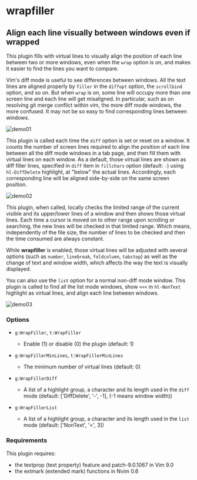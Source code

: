 # wrapfiller

## Align each line visually between windows even if wrapped

This plugin fills with virtual lines to visually align the position of each
line between two or more windows, even when the `wrap` option is on, and makes
it easier to find the lines you want to compare.

Vim's diff mode is useful to see differences between windows. All the text
lines are aligned properly by `filler` in the `diffopt` option, the
`scrollbind` option, and so on. But when `wrap` is on, some line will occupy
more than one screen line and each line will get misaligned. In particular,
such as on resolving git merge conflict within vim, the more diff mode
windows, the more confused. It may not be so easy to find corresponding lines
between windows.

![demo01](demo01.png)

This plugin is called each time the `diff` option is set or reset on a window.
It counts the number of screen lines required to align the position of each
line between all the diff mode windows in a tab page, and then fill them with
virtual lines on each window. As a default, those virtual lines are shown as
diff filler lines, specified in `diff` item in `fillchars` option
(default: `-`) using `hl-DiffDelete` highlight, at "below" the actual lines.
Accordingly, each corresponding line will be aligned side-by-side on the same
screen position.

![demo02](demo02.png)

This plugin, when called, locally checks the limited range of the current
visible and its upper/lower lines of a window and then shows those virtual
lines. Each time a cursor is moved on to other range upon scrolling or
searching, the new lines will be checked in that limited range. Which means,
independently of the file size, the number of lines to be checked and then the
time consumed are always constant.

While **wrapfiller** is enabled, those virtual lines will be adjusted with
several options (such as `number`, `linebreak`, `foldcolumn`, `tabstop`) as
well as the change of text and window width, which affects the way the text is
visually displayed.

You can also use the `list` option for a normal non-diff mode window. This
plugin is called to find all the list mode windows, show `<<<` in `hl-NonText`
highlight as virtual lines, and align each line between windows.

![demo03](demo03.png)

### Options

* `g:WrapFiller`, `t:WrapFiller`
  * Enable (1) or disable (0) the plugin (default: 1)

* `g:WrapFillerMinLines`, `t:WrapFillerMinLines`
  * The minimum number of virtual lines (default: 0)

* `g:WrapFillerDiff`
  * A list of a highlight group, a character and its length used in the `diff`
    mode (default: ['DiffDelete', '-', -1], (-1 means window width))

* `g:WrapFillerList`
  * A list of a highlight group, a character and its length used in the `list`
    mode (default: ['NonText', '<', 3])

### Requirements

This plugin requires:
* the textprop (text property) feature and patch-9.0.1067 in Vim 9.0
* the extmark (extended mark) functions in Nvim 0.6
